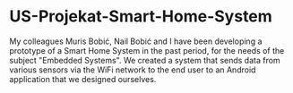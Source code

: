 # US-Projekat-Smart-Home-System
My colleagues Muris Bobić, Nail Bobić and I have been developing a prototype of a Smart Home System in the past period, for the needs of the subject "Embedded Systems". We created a system that sends data from various sensors via the WiFi network to the end user to an Android application that we designed ourselves.
